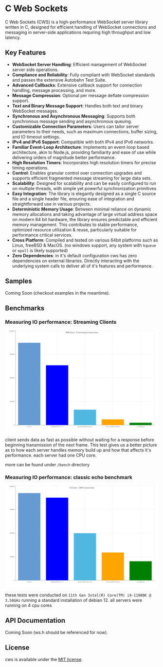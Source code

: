# C Web Sockets

C Web Sockets (CWS) is a high-performance WebSocket server library written in C, designed for efficient handling of WebSocket connections and messaging in server-side applications requiring high throughput and low latency.

## Key Features
- **WebSocket Server Handling**: Efficient management of WebSocket server side operations.
- **Compliance and Reliability**: Fully compliant with WebSocket standards and passes the extensive Autobahn Test Suite.
- **Advanced Callbacks**: Extensive callback support for connection handling, message processing, and more.
- **Message Compression**: Optional per message deflate compression support.
- **Text and Binary Message Support**: Handles both text and binary WebSocket messages.
- **Synchronous and Asynchronous Messaging**: Supports both synchronous message sending and asynchronous queuing.
- **Customizable Connection Parameters**: Users can tailor server parameters to their needs, such as maximum connections, buffer sizing, and IO timeout settings.
- **IPv4 and IPv6 Support**: Compatible with both IPv4 and IPv6 networks.
- **Familiar Event-Loop Architecture**: Implements an event-loop based architecture, akin to Node.js, providing familiarity and ease of use while delivering orders of magnitude better performance.
- **High Resolution Timers**: Incorporates high resolution timers for precise timing operations.
- **Control**: Enables granular control over connection upgrades and supports efficient fragmented message streaming for large data sets.
- **Scalability**: Designed for scalability and can be easily configured to run on multiple threads, with simple yet powerful synchronization primitives
- **Easy Integration**: The library is elegantly designed as a single C source file and a single header file, ensuring ease of integration and straightforward use in various projects.
- **Deterministic Memory Usage**: Between minimal reliance on dynamic memory allocations and taking advantage of large virtual address space on modern 64 bit hardware, the library ensures predictable and efficient memory management. This contributes to stable performance, optimized resource utilization & reuse, particularly suitable for performance critical services.
- **Cross Platform**: Compiled and tested on various 64bit platforms such as Linux, freeBSD & MacOS. (no windows support, any system with `kqueue` or `epoll` is likely supported)
- **Zero Dependencies**: in it's default configuration cws has zero dependencies on external libraries. Directly interacting with the underlying system calls to deliver all of it's features and performance.

## Samples

Coming Soon (checkout examples in the meantime). 

## Benchmarks

### Measuring IO performance: Streaming Clients

![4kb 8 connections payload](https://github.com/samcode206/cws/blob/master/bench/streaming/8_conns/4096%20bytes8.svg)


client sends data as fast as possible without waiting for a response before beginning transmission of the next frame. This test gives us a better picture as to how each server handles memory build up and how that affects it's performance. each server had one CPU core.

more can be found under `/bench` directory

### Measuring IO performance: classic echo benchmark 

![512 byte payload](https://github.com/samcode206/cws/blob/v1.0.0/bench/echo/512%20bytes1000.svg)

these tests were conducted on `11th Gen Intel(R) Core(TM) i9-11900K @ 3.50GHz` running a standard installation of debian 12.
all servers were running on 4 cpu cores


## API Documentation

Coming Soon (ws.h should be referenced for now).



## License

cws is available under the [MIT license](https://opensource.org/licenses/MIT).

